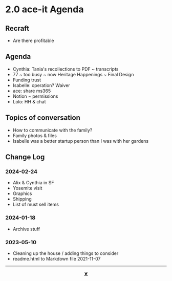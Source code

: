# 2.0 ace-it Agenda


## Recraft

* Are there profitable 

## Agenda

* Cynthia: Tania's recollections to PDF ~ transcripts
* 77 ~ too busy ~ now Heritage Happenings ~ Final Design
* Funding trust
* Isabelle: operation? Waiver
* ace: share ms365
* Notion ~ permissions
* Lolo: HH & chat

## Topics of conversation

* How to communicate with the family?
* Family photos & files
* Isabelle was a better startup person than I was with her gardens

## Change Log

### 2024-02-24

* Alix & Cynthia in SF
* Yosemite visit
* Graphics
* Shipping
* List of must sell items



### 2024-01-18

* Archive stuff

### 2023-05-10

* Cleaning up the house / adding things to consider
* readme.html to Markdown file 2021-11-07

***

<center title="Hello! Click me to go up to the top"><a class="aDingbat" href="javascript:window.scrollTo(0,0);">❦</a></center>